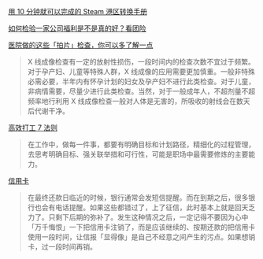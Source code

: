 [用 10 分钟就可以完成的 Steam 港区转换手册 ](https://sspai.com/post/64969)

[如何检验一家公司福利是不是真的好？看团险 ](https://sspai.com/post/66994)

[医院做的这些「拍片」检查，你可以多了解一点](https://sspai.com/post/67474)
>X 线成像检查有一定的放射性损伤，一段时间内的检查次数不宜过于频繁。对于孕产妇、儿童等特殊人群，X 线成像的应用需要更加慎重。一般非特殊必需必要，半年内有怀孕计划的妇女及孕产妇不进行此类检查。对于儿童，非病情需要，尽量少进行此类检查。当然，对于一般成年人，不超剂量不超频率地行利用 X 线成像检查一般对人体是无害的，所吸收的射线会在数天后代谢干净。

[高效打工 7 法则](https://sspai.com/post/67462)
>在工作中，做每一件事，都要有明确目标和计划路径，精细化的过程管理，去思考明确目标、强关联举措和可行性，可能是职场中最需要修炼的主要能力。

[信用卡](https://sspai.com/post/67508)
>在最终还款日临近的时候，银行通常会发短信提醒。而在到期之后，很多银行也会有电话提醒。如果这些都错过了，上了征信，此时基本上就是回天乏力了。只剩下后期的弥补了。发生这种情况之后，一定记得不要因为心中「万千悔恨」一下把信用卡注销了，而是应该继续的、按期还款的把信用卡使用一段时间，让信报「显得像」是自己不经意之间产生的污点。如果想销卡，过一段时间再销。
